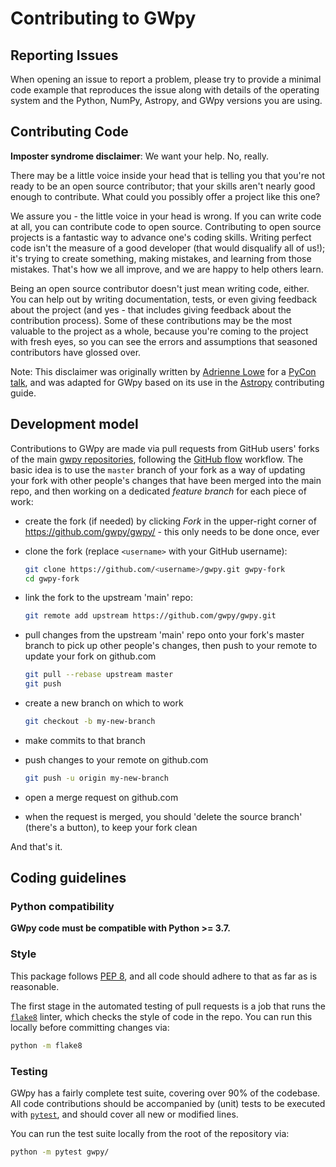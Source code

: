# Contributing to GWpy

## Reporting Issues

When opening an issue to report a problem, please try to provide a minimal code
example that reproduces the issue along with details of the operating
system and the Python, NumPy, Astropy, and GWpy versions you are using.

## Contributing Code

**Imposter syndrome disclaimer**: We want your help. No, really.

There may be a little voice inside your head that is telling you that you're not
ready to be an open source contributor; that your skills aren't nearly good
enough to contribute. What could you possibly offer a project like this one?

We assure you - the little voice in your head is wrong. If you can write code at
all, you can contribute code to open source. Contributing to open source
projects is a fantastic way to advance one's coding skills. Writing perfect code
isn't the measure of a good developer (that would disqualify all of us!); it's
trying to create something, making mistakes, and learning from those
mistakes. That's how we all improve, and we are happy to help others learn.

Being an open source contributor doesn't just mean writing code, either. You can
help out by writing documentation, tests, or even giving feedback about the
project (and yes - that includes giving feedback about the contribution
process). Some of these contributions may be the most valuable to the project as
a whole, because you're coming to the project with fresh eyes, so you can see
the errors and assumptions that seasoned contributors have glossed over.

Note: This disclaimer was originally written by
[Adrienne Lowe](https://github.com/adriennefriend) for a
[PyCon talk](https://www.youtube.com/watch?v=6Uj746j9Heo), and was adapted for
GWpy based on its use in the [Astropy](https://github.com/astropy/astropy/)
contributing guide.

## Development model

Contributions to GWpy are made via pull requests from GitHub users' forks of the main [gwpy repositories](https://github.com/gwpy/gwpy), following the [GitHub flow](https://guides.github.com/introduction/flow/) workflow.
The basic idea is to use the `master` branch of your fork as a way of updating your fork with other people's changes that have been merged into the main repo, and then  working on a dedicated _feature branch_ for each piece of work:

- create the fork (if needed) by clicking _Fork_ in the upper-right corner of <https://github.com/gwpy/gwpy/> - this only needs to be done once, ever
- clone the fork (replace `<username>` with your GitHub username):

  ```bash
  git clone https://github.com/<username>/gwpy.git gwpy-fork
  cd gwpy-fork
  ```
  
- link the fork to the upstream 'main' repo:

  ```bash
  git remote add upstream https://github.com/gwpy/gwpy.git
  ```
  
- pull changes from the upstream 'main' repo onto your fork's master branch to pick up other people's changes, then push to your remote to update your fork on github.com

  ```bash
  git pull --rebase upstream master
  git push
  ```

- create a new branch on which to work

  ```bash
  git checkout -b my-new-branch
  ```
  
- make commits to that branch
- push changes to your remote on github.com

  ```bash
  git push -u origin my-new-branch
  ```

- open a merge request on github.com
- when the request is merged, you should 'delete the source branch' (there's a button), to keep your fork clean

And that's it.

## Coding guidelines

### Python compatibility

**GWpy code must be compatible with Python >= 3.7.**

### Style

This package follows [PEP 8](https://www.python.org/dev/peps/pep-0008/),
and all code should adhere to that as far as is reasonable.

The first stage in the automated testing of pull requests is a job that runs
the [`flake8`](http://flake8.pycqa.org) linter, which checks the style of code
in the repo. You can run this locally before committing changes via:

```bash
python -m flake8
```

### Testing

GWpy has a fairly complete test suite, covering over 90% of the codebase.
All code contributions should be accompanied by (unit) tests to be executed with
[`pytest`](https://docs.pytest.org/en/latest/), and should cover
all new or modified lines.

You can run the test suite locally from the root of the repository via:

```bash
python -m pytest gwpy/
```
